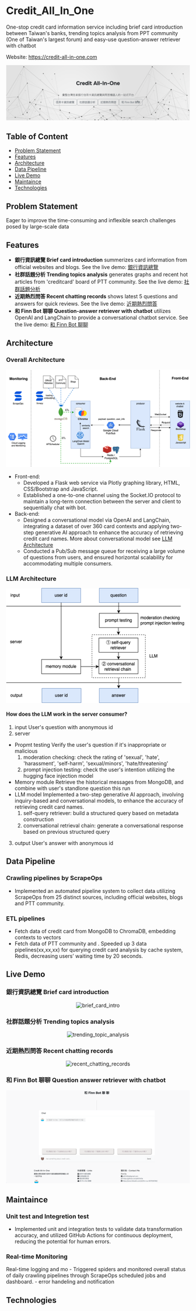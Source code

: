 # Credit_All_In_One
One-stop credit card information service including brief card introduction between Taiwan's banks, trending topics analysis from PPT community (One of Taiwan's largest forum) and easy-use question-answer retriever with chatbot

Website: https://credit-all-in-one.com

<p align="center">
  <img src="readme_img/banner.png" alt="Credit All-In-One Banner"/>
</p>

## Table of Content
- [Problem Statement](#problem-statement)
- [Features](#features)
- [Architecture](#architecture)
- [Data Pipeline](#data-pipeline)
- [Live Demo](#live-demo)
- [Maintaince](#maintaince)
- [Technologies](#technologies)


## Problem Statement
Eager to improve the time-consuming and inflexible search challenges posed by large-scale data


## Features
- **銀行資訊總覽 Brief card introduction** summerizes card information from official websites and blogs. See the live demo: [銀行資訊總覽](#銀行資訊總覽-brief-card-introduction)
- **社群話題分析 Trending topics analysis** generates graphs and recent hot articles from 'creditcard' board of PTT community. See the live demo: [社群話題分析](#社群話題分析-trending-topics-analysis)
- **近期熱烈問答 Recent chatting records** shows latest 5 questions and answers for quick reviews. See the live demo: [近期熱烈問答](#近期熱烈問答-recent-chatting-records)
- **和 Finn Bot 聊聊 Question-answer retriever with chatbot** utilizes OpenAI and LangChain to provide a conversational chatbot service. See the live demo: [和 Finn Bot 聊聊](#和-finn-bot-聊聊-question-answer-retriever-with-chatbot)


## Architecture
### Overall Architecture
<p align="center">
  <img src="readme_img/personal_project.png" alt="Overall Architecture"/>
</p>

- Front-end:
    - Developed a Flask web service via Plotly graphing library, HTML, CSS/Bootstrap and JavaScript.
    - Established a one-to-one channel using the Socket.IO protocol to maintain a long-term connection between the server and client to sequentially chat with bot.
- Back-end:
    - Designed a conversational model via OpenAI and LangChain, integrating a dataset of over 360 card contexts and applying two-step generative AI approach to enhance the accuracy of retrieving credit card names. More about conversational model see [LLM Architecture](#llm-architecture)
    - Conducted a Pub/Sub message queue for receiving a large volume of questions from users, and ensured horizontal scalability for accommodating multiple consumers.  


### LLM Architecture
<p align="center">
  <img src="readme_img/LLM.png" alt="LLM pipeline"/>
</p>

#### How does the LLM work in the server consumer?
1. input
    User's question with anonymous id 
2. server
- Propmt testing
Verify the user's question if it's inappropriate or malicious
    1. moderation checking: check the rating of 'sexual', 'hate', 'harassment', 'self-harm', 'sexual/minors', 'hate/threatening'
    2. prompt injection testing: check the user's intention utilizing the hugging face injection model
- Memory module
Retrieve the historical messages from MongoDB, and combine with user's standlone question this run
- LLM model
Implemented a two-step generative AI approach, involving inquiry-based and conversational models, to enhance the accuracy of retrieving credit card names.
    1. self-query retriever: build a structured query based on metadata construction
    2. conversational retrieval chain: generate a conversational response based on previous structured query 
3. output
    User's answer with anonymous id 


## Data Pipeline
### Crawling pipelines by ScrapeOps
- Implemented an automated pipeline system to collect data utilizing ScrapeOps from 25 distinct sources, including official websites, blogs and PTT community.
    
### ETL pipelines
- Fetch data of credit card from MongoDB to ChromaDB, embedding contexts to vectors 
- Fetch data of PTT community and .
Speeded up 3 data pipelines(xx,xx,xx) for querying credit card analysis by cache system, Redis, decreasing users’ waiting time by 20 seconds.

## Live Demo
### 銀行資訊總覽 Brief card introduction
<p align="center">
  <img src="readme_img/demo_brief_card_intro.gif" alt="brief_card_intro"/>
</p>

### 社群話題分析 Trending topics analysis
<p align="center">
  <img src="readme_img/demo_trending_topic_analysis.gif" alt="trending_topic_analysis"/>
</p>

### 近期熱烈問答 Recent chatting records
<p align="center">
  <img src="readme_img/demo_recent_chatting_records.gif" alt="recent_chatting_records"/>
</p>

### 和 Finn Bot 聊聊 Question answer retriever with chatbot 
<p align="center">
  <img src="readme_img/demo_chat_with_bot.png" alt="chat_with_bot"/>
</p>

## Maintaince
### Unit test and Integretion test
- Implemented unit and integration tests to validate data transformation accuracy, and utilized GitHub Actions for continuous deployment, reducing the potential for human errors. 


### Real-time Monitoring 
Real-time logging and mo
    - Triggered spiders and monitored overall status of daily crawling pipelines through ScrapeOps scheduled jobs and dashboard.
    -  error handeling and notification


## Technologies